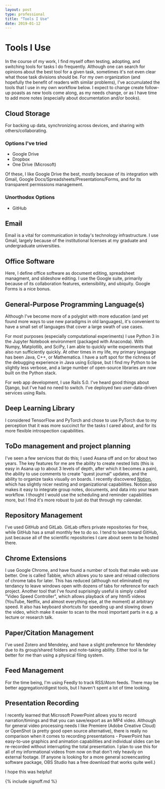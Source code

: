 ```yaml
---
layout: post
type: professional
title: "Tools I Use"
date: 2019-01-12
---
```


# Tools I Use
In the course of my work, I find myself often testing, adopting, and switching tools for tasks I do frequently. Although one can search for opinions about the best tool for a given task, sometimes it's not even clear what those task divisions should be. For my own organization (and hopefully the benefit of readers with similar problems), I've accumulated the tools that I use in my own workflow below. I expect to change create follow-up poasts as new tools come along, as my needs change, or as I have time to add more notes (especially about documentation and/or books).

## Cloud Storage
For backing up data, synchronizing across devices, and sharing with others/collaborating.

### Options I've tried
- Google Drive
- Dropbox
- One Drive (Microsoft)

Of these, I like Google Drive the best, mostly because of its integration with Gmail, Google Docs/Spreadsheets/Presentations/Forms, and for its transparent permissions management.

### Unorthodox Options
- GitHub

## Email
Email is a vital for communication in today's technology infrastructure. I use Gmail, largely because of the institutional licenses at my graduate and undergraduate universities.

## Office Software
Here, I define office software as document editing, spreadsheet managment, and slideshow editing. I use the Google suite, primarily because of its collaboration features, extensibility, and ubiquity. Google Forms is a nice bonus.

## General-Purpose Programming Language(s)
Although I've become more of a polyglot with more education (and yet found more ways to use new paradigms in old languages), it's convenient to have a small set of languages that cover a large swath of use cases.

For most purposes (especially computational experiments) I use Python 3 in the Jupyter Notebook environment (packaged with Anaconda). With Numpy, Matplotlib, and SciPy, I am able to quickly write experiments that also run sufficiently quickly. At other times in my life, my primary language has been Java, C++, or Mathematica. I have a soft spot for the richness of the debugging experience in Java using Eclipse, but I find my Python to be slightly less verbose, and a large number of open-source libraries are now built on the Python stack.

For web app development, I use Rails 5.0. I've heard good things about Django, but I've had no need to switch. I've deployed two user-data-driven services using Rails.

## Deep Learning Library
I considered TensorFlow and PyTorch and chose to use PyTorch due to my perception that it was more succinct for the tasks I cared about, and for its more flexible introspection capabilities.

## ToDo management and project planning
I've seen a few services that do this; I used Asana off and on for about two years. The key features for me are the ability to create nested lists (this is easy in Asana up to about 3 levels of depth, after which it becomes a pain), the ability to use comments to create "quest journal" updates, and the ability to organize tasks visually on boards. I recently discovered [Notion](https://notion.so), which has slightly nicer nesting and organizational capabilities. Notion also makes it easy to integrate group notes, documents, and data into your team workflow.
I thought I would use the scheduling and reminder capabilities more, but I find it's more robust to just do that through my calendar.

## Repository Management
I've used GitHub and GitLab. GitLab offers private repositories for free, while GitHub has a small monthly fee to do so. I tend to lean toward GitHub, just because all of the scientific repositories I care about seem to be hosted there.

## Chrome Extensions
I use Google Chrome, and have found a number of tools that make web use better. One is called Tabbie, which allows you to save and reload collections of chrome tabs for later. This has reduced (although not eliminated) my tendancy to leave windows open with dozens of tabs for reference for each project. Another tool that I've found suprisingly useful is simply called "Video Speed Controller", which allows playback of any html5 videos (YouTube, Netflix, and almost everything else, at the moment) at arbitrary speed.  It also has keyboard shortcuts for speeding up and slowing down the video, which make it easier to scan to the most important parts in e.g. a lecture or research talk.

## Paper/Citation Management
I've used Zotero and Mendeley, and have a slight preference for Mendeley due to its group/shared folders and note-taking ability. Either tool is far better for me than using a physical filing system.

## Feed Management
For the time being, I'm using Feedly to track RSS/Atom feeds. There may be better aggregation/digest tools, but I haven't spent a lot of time looking.

## Presentation Recording
I recently learned that Microsoft PowerPoint allows you to record narration/timings and that you can save/export as an MP4 video. Although for general video processing needs I like Premiere (Adobe Creative Cloud) or OpenShot (a pretty good open source alternative), there is really no comparison when it comes to recording presentations - PowerPoint has easy-to-use graphics and animation capabilities and individual slides can be re-recorded without interrupting the total presentation. I plan to use this for all of my informational videos from now on that don't rely heavily on external footage. (If anyone is looking for a more general screencasting software package, OBS Studio has a free download that works quite well.)

I hope this was helpful!


{% include signoff.md %}